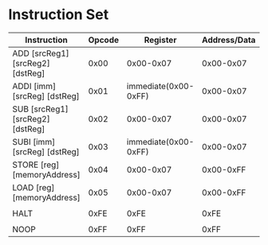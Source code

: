 # Instruction Set

Instruction | Opcode | Register | Address/Data | Address/Register/Data | Operation
------- | ------- | ------- | ------- | ------- | -------
ADD [srcReg1] [srcReg2] [dstReg] | 0x00 | 0x00-0x07 | 0x00-0x07 | 0x00-0x07 | `dstReg = srcReg + srcReg2`
ADDI [imm] [srcReg] [dstReg] | 0x01 | immediate(0x00-0xFF) | 0x00-0x07 | 0x00-0x07 | `dstReg = srcReg + imm`
SUB [srcReg1] [srcReg2] [dstReg] | 0x02 | 0x00-0x07 | 0x00-0x07 | 0x00-0x07 | `dstReg = srcReg1 - srcReg2`
SUBI [imm] [srcReg] [dstReg] | 0x03 | immediate(0x00-0xFF) | 0x00-0x07 | 0x00-0x07 | `dstReg = srcReg - imm`
STORE [reg] [memoryAddress] | 0x04 | 0x00-0x07 | 0x00-0xFF | 0x00-0xFF | `memoryAddress = reg`
LOAD [reg] [memoryAddress] | 0x05 | 0x00-0x07 | 0x00-0xFF | 0x00-0xFF | `reg = memoryAddress`
HALT | 0xFE | 0xFE | 0xFE | 0xFE | `stops the program`
NOOP | 0xFF | 0xFF | 0xFF | 0xFF | `no operation`